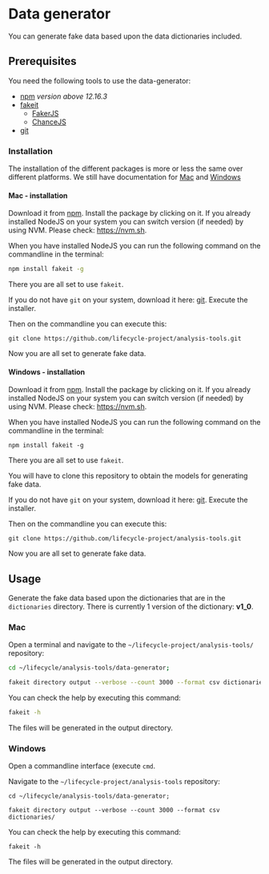 # Data generator
You can generate fake data based upon the data dictionaries included.

## Prerequisites
You need the following tools to use the data-generator:

- [npm](https://nodejs.org/en/) *version above 12.16.3*
- [fakeit](https://github.com/bentonam/fakeit)
  - [FakerJS](http://marak.github.io/faker.js/)
  - [ChanceJS](https://chancejs.com/)
- [git](https://git-scm.com/downloads)

### Installation
The installation of the different packages is more or less the same over different platforms. We still have documentation for [Mac](#Mac-installation) and [Windows](#Windows-installation)

#### Mac - installation

Download it from [npm](https://nodejs.org/en/). Install the package by clicking on it. If you already installed NodeJS on your system you can switch version (if needed) by using NVM. Please check: https://nvm.sh.

When you have installed NodeJS you can run the following command on the commandline in the terminal:

```bash
npm install fakeit -g
```

There you are all set to use ```fakeit```.


If you do not have ```git``` on your system, download it here: [git](https://git-scm.com/downloads). Execute the installer.

Then on the commandline you can execute this:

```batch
git clone https://github.com/lifecycle-project/analysis-tools.git
```

Now you are all set to generate fake data.

#### Windows - installation

Download it from [npm](https://nodejs.org/en/). Install the package by clicking on it. If you already installed NodeJS on your system you can switch version (if needed) by using NVM. Please check: https://nvm.sh.

When you have installed NodeJS you can run the following command on the commandline in the terminal:

```batch
npm install fakeit -g
```

There you are all set to use ```fakeit```.

You will have to clone this repository to obtain the models for generating fake data.

If you do not have ```git``` on your system, download it here: [git](https://git-scm.com/downloads). Execute the installer.

Then on the commandline you can execute this:

```batch
git clone https://github.com/lifecycle-project/analysis-tools.git
```

Now you are all set to generate fake data.

## Usage

Generate the fake data based upon the dictionaries that are in the ```dictionaries``` directory. There is currently 1 version of the dictionary: **v1_0**.

### Mac
Open a terminal and navigate to the `~/lifecycle-project/analysis-tools/` repository:

```bash
cd ~/lifecycle/analysis-tools/data-generator; 

fakeit directory output --verbose --count 3000 --format csv dictionaries/

```
You can check the help by executing this command:

```bash
fakeit -h
```

The files will be generated in the output directory. 

### Windows
Open a commandline interface (execute ```cmd```.

Navigate to the `~/lifecycle-project/analysis-tools` repository:

```batch
cd ~/lifecycle/analysis-tools/data-generator; 

fakeit directory output --verbose --count 3000 --format csv dictionaries/
```

You can check the help by executing this command:

```batch
fakeit -h
```

The files will be generated in the output directory. 

